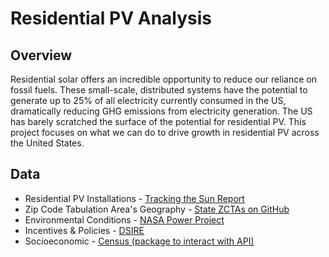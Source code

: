 # Residential PV Analysis

## Overview

Residential solar offers an incredible opportunity to reduce our reliance on fossil fuels. These small-scale, distributed systems have the potential to generate up to 25% of all electricity currently consumed in the US, dramatically reducing GHG emissions from electricity generation. The US has barely scratched the surface of the potential for residential PV. This project focuses on what we can do to drive growth in residential PV across the United States.

## Data
- Residential PV Installations - [Tracking the Sun Report](https://emp.lbl.gov/tracking-the-sun)
- Zip Code Tabulation Area's Geography - [State ZCTAs on GitHub](https://github.com/OpenDataDE/State-zip-code-GeoJSON)
- Environmental Conditions - [NASA Power Project](https://power.larc.nasa.gov/)
- Incentives & Policies - [DSIRE](http://www.dsireusa.org/resources/database-archives/)
- Socioeconomic - [Census (package to interact with API)](https://jtleider.github.io/censusdata/index.html)


